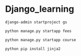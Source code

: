 # Django_learning

```bash
django-admin startproject gs
```
```bash
python manage.py startapp fees
``` 

```bash
python manage.py startapp course
```

```bash
python pip install jinja2
```
